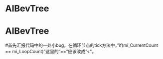# AIBevTree
# AIBevTree
#首先汇报代码中的一处小bug，在循环节点的tick方法中，”if(mi_CurrentCount == mi_LoopCount)”这里的”==”应该改成”<"。